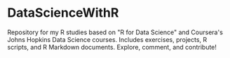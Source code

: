 # DataScienceWithR
Repository for my R studies based on "R for Data Science" and Coursera's Johns Hopkins Data Science courses. Includes exercises, projects, R scripts, and R Markdown documents. Explore, comment, and contribute!
